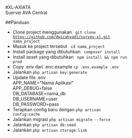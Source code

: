 #XL-AXIATA <br>Suervei AVA Central

##Panduan
* Clone project menggunakan <code> git clone https://github.com/dwicahyadi/survey-xl.git nama_project </code>
* Masuk ke project tersebut <code> cd nama_project </code>
* Install package yang dibutuhkan <code> composer install </code>
* Install asset yang dibutuhkan <code> npm install && npm run prod </code>
* Copy .env dari .enc.example <code>cp .env.example .env</code>
* Jalankan <code>php artisan key:generate</code>
* Update file .env <br>APP_NAME="Nama Aplikasi"<br>APP_DEBUG=false<br>DB_DATABASE=nama_db<br>DB_USERNAME=user<br>DB_PASSWORD=pass<br>  
* Terapkan config baru dengan <code>php artisan config:cache</code>
* Jalankan migrasi <code>php artisan migrate --force</code>
* Jalankan <code>php artisan db:seed</code>
* Jalankan <code>php artisan storage:link</code>
